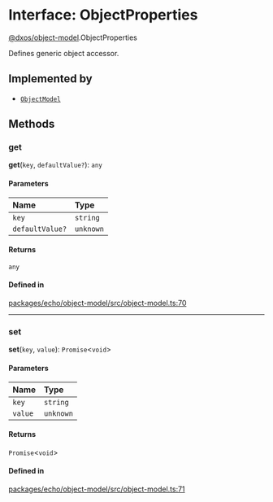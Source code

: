 # Interface: ObjectProperties

[@dxos/object-model](../modules/dxos_object_model.md).ObjectProperties

Defines generic object accessor.

## Implemented by

- [`ObjectModel`](../classes/dxos_object_model.ObjectModel.md)

## Methods

### get

**get**(`key`, `defaultValue?`): `any`

#### Parameters

| Name | Type |
| :------ | :------ |
| `key` | `string` |
| `defaultValue?` | `unknown` |

#### Returns

`any`

#### Defined in

[packages/echo/object-model/src/object-model.ts:70](https://github.com/dxos/dxos/blob/main/packages/echo/object-model/src/object-model.ts#L70)

___

### set

**set**(`key`, `value`): `Promise`<`void`\>

#### Parameters

| Name | Type |
| :------ | :------ |
| `key` | `string` |
| `value` | `unknown` |

#### Returns

`Promise`<`void`\>

#### Defined in

[packages/echo/object-model/src/object-model.ts:71](https://github.com/dxos/dxos/blob/main/packages/echo/object-model/src/object-model.ts#L71)
